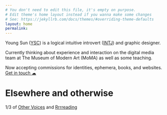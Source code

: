 ```yaml
---
# You don't need to edit this file, it's empty on purpose.
# Edit theme's home layout instead if you wanna make some changes
# See: https://jekyllrb.com/docs/themes/#overriding-theme-defaults
layout: home
permalink:
---
```


Young Sun ([YSC](/info)) is a logical intuitive introvert ([INTJ](https://en.wikipedia.org/wiki/INTJ#Characteristics_of_INTJs)) and graphic designer.

Currently thinking about experience and interaction on the digital media team at The Museum of Modern Art (MoMA) as well as some teaching.

Now accepting commissions for identities, ephemera, books, and websites. [Get&nbsp;in&nbsp;touch&nbsp;☁︎ ](mailto:youngsuncompton@gmail.com)

# Elsewhere and otherwise

1/3 of [Other Voices](http://www.othervoic.es) and [Rrrreading](http://www.rrrreading.com)
